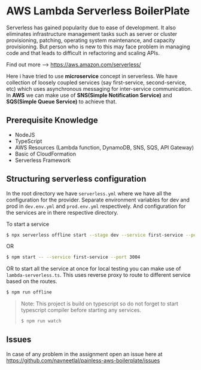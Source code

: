 # AWS Lambda Serverless BoilerPlate

Serverless has gained popularity due to ease of development. It also eliminates infrastructure management tasks such as server or cluster provisioning, patching, operating system maintenance, and capacity provisioning. But person who is new to this may face problem in managing code and that leads to difficult in refactoring and scaling APIs.

Find out more --> https://aws.amazon.com/serverless/

Here i have tried to use **microservice** concept in serverless. We have collection of loosely coupled services (say first-service, second-service, etc) which uses asynchronous messaging for inter-service communication. In **AWS** we can make use of **SNS(Simple Notification Service)** and **SQS(Simple Queue Service)** to achieve that.

## Prerequisite Knowledge
- NodeJS
- TypeScript
- AWS Resources (Lambda function, DynamoDB, SNS, SQS, API Gateway)
- Basic of CloudFormation
- Serverless Framework

## Structuring serverless configuration
In the root directory we have `serverless.yml` where we have all the configuration for the provider. Separate environment variables for dev and prod in `dev.env.yml` and `prod.env.yml` respectively. And configuration for the services are in there respective directory.

To start a service
```bash
$ npx serverless offline start --stage dev --service first-service --port 3000
```
OR
```bash
$ npm start -- --service first-service --port 3004
```

OR to start all the service at once for local testing you can make use of `lambda-serverless.ts`. This uses reverse proxy to route to different service based on the routes.

```bash
$ npm run offline
```

>Note: This project is build on typescript so do not forget to start typescript compiler before starting any services.
>```bash
>$ npm run watch
>```

## Issues
In case of any problem in the assignment open an issue here at https://github.com/navneetlal/painless-aws-boilerplate/issues